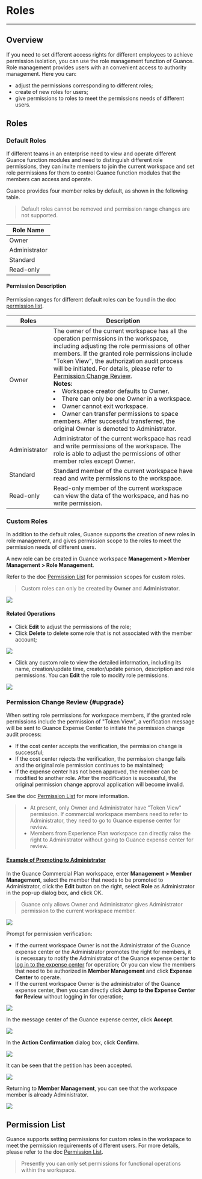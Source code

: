 # Roles
---

## Overview  

If you need to set different access rights for different employees to achieve permission isolation, you can use the role management function of Guance. Role management provides users with an convenient access to authority management. Here you can:<br/> 
- adjust the permissions corresponding to different roles;
- create of new roles for users;
- give permissions to roles to meet the permissions needs of different users.

## Roles

### Default Roles

If different teams in an enterprise need to view and operate different Guance function modules and need to distinguish different role permissions, they can invite members to join the current workspace and set role permissions for them to control Guance function modules that the members can access and operate.

Guance provides four member roles by default, as shown in the following table.

> Default roles cannot be removed and permission range changes are not supported.

| Role Name     |
| ------------- |
| Owner         |
| Administrator |
| Standard      |
| Read-only     |

#### Permission Description

Permission ranges for different default roles can be found in the doc [permission list](role-list.md).

| **Roles** | **Description**                                                     |
| -------- | ------------------------------------------------------------ |
| Owner | The owner of the current workspace has all the operation permissions in the workspace, including adjusting the role permissions of other members. If the granted role permissions include "Token View", the authorization audit process will be initiated. For details, please refer to [Permission Change Review](#upgrade).<br />**Notes:**<br /><li>Workspace creator defaults to Owner.<br /><li>There can only be one Owner in a workspace.<br /><li> Owner cannot exit workspace.<br /><li> Owner can transfer permissions to space members. After successful transferred, the original Owner is demoted to Administrator.|
| Administrator | Administrator of the current workspace has read and write permissions of the workspace. The role is able to adjust the permissions of other member roles except Owner. |
| Standard | Standard member of the current workspace have read and write permissions to the workspace.                 |
| Read-only | Read-only member of the current workspace can view the data of the workspace, and has no write permission. |

### Custom Roles

In addition to the default roles, Guance supports the creation of new roles in role management, and gives permission scope to the roles to meet the permission needs of different users.

A new role can be created in Guance workspace **Management > Member Management > Role Management**.

Refer to the doc [Permission List](role-list.md) for permission scopes for custom roles.

> Custom roles can only be created by **Owner** and **Administrator**.

![](img/8.member_6.png)

#### Related Operations

- Click **Edit** to adjust the permissions of the role;  
- Click **Delete** to delete some role that is not associated with the member account;

![](img/8.member_4.png)

- Click any custom role to view the detailed information, including its name, creation/update time, creator/update person, description and role permissions. You can **Edit** the role to modify role permissions.

![](img/8.member_13.1.png)

### Permission Change Review {#upgrade}

When setting role permissions for workspace members, if the granted role permissions include the permission of "Token View", a verification message will be sent to Guance Expense Center to initiate the permission change audit process:

- If the cost center accepts the verification, the permission change is successful;
- If the cost center rejects the verification, the permission change fails and the original role permission continues to be maintained;
- If the expense center has not been approved, the member can be modified to another role. After the modification is successful, the original permission change approval application will become invalid.

See the doc [Permission List](role-list.md) for more information.

> - At present, only Owner and Administrator have "Token View" permission. If commercial workspace members need to refer to Administrator, they need to go to Guance expense center for review.
> - Members from Experience Plan workspace can directly raise the right to Administrator without going to Guance expense center for review.

#### <u>Example of Promoting to Administrator</u>

In the Guance Commercial Plan workspace, enter **Management > Member Management**, select the member that needs to be promoted to Administrator, click the **Edit** button on the right, select **Role** as Administrator in the pop-up dialog box, and click OK.

> Guance only allows Owner and Administrator gives Administrator permission to the current workspace member.

![](img/11.role_upgrade_1.png)

Prompt for permission verification:

- If the current workspace Owner is not the Administrator of the Guance expense center or the Administrator promotes the right for members, it is necessary to notify the Administrator of the Guance expense center to [log in to the expense center](https://boss.guance.com/) for operation; Or you can view the members that need to be authorized in **Member Management** and click **Expense Center** to operate.
- If the current workspace Owner is the administrator of the Guance expense center, then you can directly click **Jump to the Expense Center for Review** without logging in for operation;

![](img/11.role_upgrade_2.png)

In the message center of the Guance expense center, click **Accept**.

![](img/11.role_upgrade_3.png)

In the **Action Confirmation** dialog box, click **Confirm**.

![](img/11.role_upgrade_4.png)

It can be seen that the petition has been accepted.

![](img/11.role_upgrade_5.png)

Returning to **Member Management**, you can see that the workspace member is already Administrator.

![](img/11.role_upgrade_6.png)

## Permission List

Guance supports setting permissions for custom roles in the workspace to meet the permission requirements of different users. For more details, please refer to the doc [Permission List](role-list.md).

> Presently you can only set permissions for functional operations within the workspace.